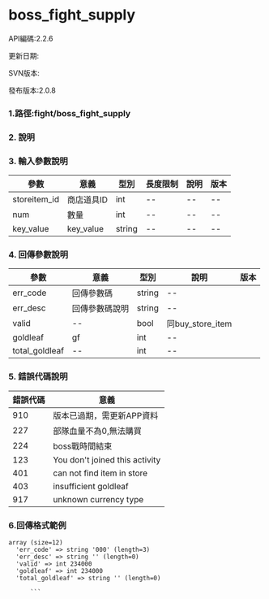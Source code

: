 # boss_fight_supply


API編碼:2.2.6

更新日期:

SVN版本:

發布版本:2.0.8
### 1.路徑:fight/boss_fight_supply

### 2. 說明


### 3. 輸入參數說明
| 參數 | 意義 | 型別 |長度限制| 說明 |版本
| -- | -- | -- | -- | -- |--|
|storeitem_id|商店道具ID|int|--|--|--|
|num|數量|int|--|--|--|
|key_value|key_value|string|--|--|--|



### 4. 回傳參數說明
| 參數 | 意義 | 型別 | 說明 |版本|
| -- | -- | -- | -- | -- |
| err_code | 回傳參數碼 | string |--|
| err_desc | 回傳參數碼說明 | string | -- |
|valid|--|bool|同buy_store_item|
|goldleaf|gf|int|--|
|total_goldleaf|--|int|--|




### 5. 錯誤代碼說明
|錯誤代碼|意義|
|--|--|
|910|版本已過期，需更新APP資料|
|227|部隊血量不為0,無法購買|
|224|boss戰時間結束|
|123|You don't joined this activity|
|401|can not find item in store|
|403|insufficient goldleaf|
|917|unknown currency type|





### 6.回傳格式範例
```
array (size=12)
  'err_code' => string '000' (length=3)
  'err_desc' => string '' (length=0)
  'valid' => int 234000
  'goldleaf' => int 234000
  'total_goldleaf' => string '' (length=0)

      ```

```


